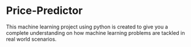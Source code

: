 # Price-Predictor
This machine learning project using python is created to give you a complete understanding on how machine learning problems are tackled in real world scenarios. 
